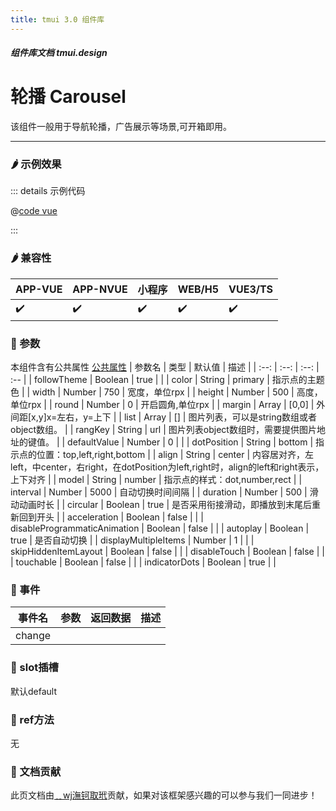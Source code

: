 ```yaml
---
title: tmui 3.0 组件库
---
```


<dirtoc></dirtoc>

##### 组件库文档 tmui.design

# 轮播 Carousel
该组件一般用于导航轮播，广告展示等场景,可开箱即用。

---

### :hot_pepper: 示例效果

<webview url="https://tmui.design/h5/#/pages/showdata/carousel"></webview>

::: details 示例代码

@[code vue](pages/showdata/carousel.nvue)

:::


### :hot_pepper: 兼容性

| APP-VUE | APP-NVUE | 小程序 | WEB/H5 | VUE3/TS |
| --- | --- | --- | --- | --- |
| :heavy_check_mark: | :heavy_check_mark: | :heavy_check_mark: | :heavy_check_mark: | :heavy_check_mark: |

### :seedling: 参数
本组件含有公共属性 [公共属性](/doc/spec/组件公共样式.md)
| 参数名 | 类型 | 默认值 | 描述 |
| :--: | :--: | :--: | :-- |
| followTheme | Boolean | true |  |
| color | String | primary | 指示点的主题色 |
| width | Number | 750 | 宽度，单位rpx |
| height | Number | 500 | 高度，单位rpx |
| round | Number | 0 | 开启圆角,单位rpx |
| margin | Array | [0,0] | 外间距[x,y]x=左右，y=上下 |
| list | Array | [] | 图片列表，可以是string数组或者object数组。 |
| rangKey | String | url | 图片列表object数组时，需要提供图片地址的键值。 |
| defaultValue | Number | 0 |  |
| dotPosition | String | bottom | 指示点的位置：top,left,right,bottom |
| align | String | center | 内容居对齐，左left，中center，右right，在dotPosition为left,right时，align的left和right表示，上下对齐 |
| model | String | number | 指示点的样式：dot,number,rect |
| interval | Number | 5000 | 自动切换时间间隔 |
| duration | Number | 500 | 滑动动画时长 |
| circular | Boolean | true | 是否采用衔接滑动，即播放到末尾后重新回到开头 |
| acceleration | Boolean | false |  |
| disableProgrammaticAnimation | Boolean | false |  |
| autoplay | Boolean | true | 是否自动切换 |
| displayMultipleItems | Number | 1 |  |
| skipHiddenItemLayout | Boolean | false |  |
| disableTouch | Boolean | false |  |
| touchable | Boolean | false |  |
| indicatorDots | Boolean | true |  |

### :rose: 事件
| 事件名 | 参数 | 返回数据 | 描述 |
| --- | --- | --- | --- |
| change |  |  |  |

### :corn: slot插槽
默认default

### :green_salad: ref方法
无

### :couplekiss: 文档贡献
此页文档由[﹎wj潕钶取玳](https://gitee.com/dxwj)贡献，如果对该框架感兴趣的可以参与我们一同进步！